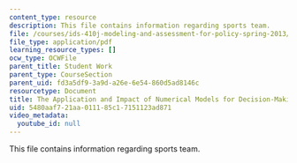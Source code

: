 ```yaml
---
content_type: resource
description: This file contains information regarding sports team.
file: /courses/ids-410j-modeling-and-assessment-for-policy-spring-2013/5480aaf721aa011185c17151123ad871_MITESD_864S13_Sprts_Team.pdf
file_type: application/pdf
learning_resource_types: []
ocw_type: OCWFile
parent_title: Student Work
parent_type: CourseSection
parent_uid: fd3a5df9-3a9d-a26e-6e54-860d5ad8146c
resourcetype: Document
title: The Application and Impact of Numerical Models for Decision-Making in Sports
uid: 5480aaf7-21aa-0111-85c1-7151123ad871
video_metadata:
  youtube_id: null
---
```

This file contains information regarding sports team.
